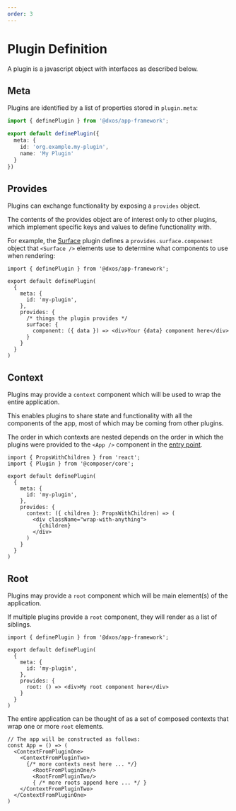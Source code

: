 ```yaml
---
order: 3
---
```


# Plugin Definition

A plugin is a javascript object with interfaces as described below.

## Meta

Plugins are identified by a list of properties stored in `plugin.meta`:

```ts
import { definePlugin } from '@dxos/app-framework';

export default definePlugin({
  meta: {
    id: 'org.example.my-plugin',
    name: 'My Plugin'
  }
})
```

## Provides

Plugins can exchange functionality by exposing a `provides` object.

The contents of the provides object are of interest only to other plugins, which implement specific keys and values to define functionality with.

For example, the [Surface](surface) plugin defines a `provides.surface.component` object that `<Surface />` elements use to determine what components to use when rendering:

```tsx
import { definePlugin } from '@dxos/app-framework';

export default definePlugin(
  {
    meta: {
      id: 'my-plugin',
    },
    provides: {
      /* things the plugin provides */
      surface: {
        component: ({ data }) => <div>Your {data} component here</div>
      }
    }
  }
)
```

## Context

Plugins may provide a `context` component which will be used to wrap the entire application.

This enables plugins to share state and functionality with all the components of the app, most of which may be coming from other plugins.

The order in which contexts are nested depends on the order in which the plugins were provided to the `<App />` component in the [entry point](entry).

```tsx
import { PropsWithChildren } from 'react';
import { Plugin } from '@composer/core';

export default definePlugin(
  {
    meta: {
      id: 'my-plugin',
    },
    provides: {
      context: ({ children }: PropsWithChildren) => (
        <div className="wrap-with-anything">
          {children}
        </div>
      )
    }
  }
)
```

## Root

Plugins may provide a `root` component which will be main element(s) of the application.

If multiple plugins provide a `root` component, they will render as a list of siblings.

```tsx
import { definePlugin } from '@dxos/app-framework';

export default definePlugin(
  {
    meta: {
      id: 'my-plugin',
    },
    provides: {
      root: () => <div>My root component here</div>
    }
  }
)
```

The entire application can be thought of as a set of composed contexts that wrap one or more `root` elements.

```tsx
// The app will be constructed as follows:
const App = () => (
  <ContextFromPluginOne>
    <ContextFromPluginTwo>
      {/* more contexts nest here ... */}
        <RootFromPluginOne/>
        <RootFromPluginTwo/>
        { /* more roots append here ... */ }
    </ContextFromPluginTwo>
  </ContextFromPluginOne>
)
```
